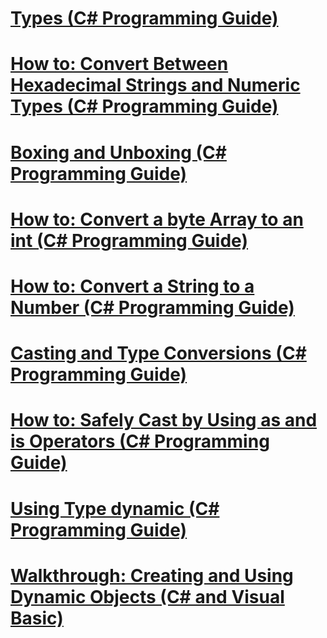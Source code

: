 # [Types (C# Programming Guide)](index.md)
# [How to: Convert Between Hexadecimal Strings and Numeric Types (C# Programming Guide)](how-to-convert-between-hexadecimal-strings-and-numeric-types.md)
# [Boxing and Unboxing (C# Programming Guide)](boxing-and-unboxing.md)
# [How to: Convert a byte Array to an int (C# Programming Guide)](how-to-convert-a-byte-array-to-an-int.md)
# [How to: Convert a String to a Number (C# Programming Guide)](how-to-convert-a-string-to-a-number.md)
# [Casting and Type Conversions (C# Programming Guide)](casting-and-type-conversions.md)
# [How to: Safely Cast by Using as and is Operators (C# Programming Guide)](how-to-safely-cast-by-using-as-and-is-operators.md)
# [Using Type dynamic (C# Programming Guide)](using-type-dynamic.md)
# [Walkthrough: Creating and Using Dynamic Objects (C# and Visual Basic)](walkthrough-creating-and-using-dynamic-objects.md)

